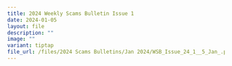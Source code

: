 ```yaml
---
title: 2024 Weekly Scams Bulletin Issue 1
date: 2024-01-05
layout: file
description: ""
image: ""
variant: tiptap
file_url: /files/2024 Scams Bulletins/Jan 2024/WSB_Issue_24_1__5_Jan_.pdf
---
```


